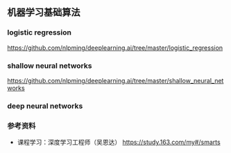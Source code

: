 ## 机器学习基础算法

### logistic regression
https://github.com/nlpming/deeplearning.ai/tree/master/logistic_regression

### shallow neural networks
https://github.com/nlpming/deeplearning.ai/tree/master/shallow_neural_networks

### deep neural networks


### 参考资料
- 课程学习：深度学习工程师（吴恩达）
https://study.163.com/my#/smarts

